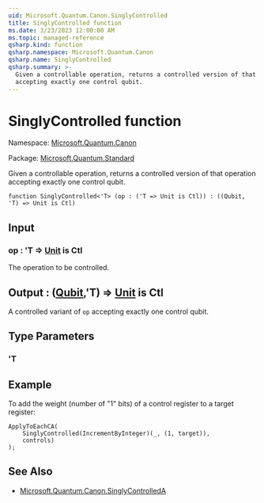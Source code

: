 ```yaml
---
uid: Microsoft.Quantum.Canon.SinglyControlled
title: SinglyControlled function
ms.date: 3/23/2023 12:00:00 AM
ms.topic: managed-reference
qsharp.kind: function
qsharp.namespace: Microsoft.Quantum.Canon
qsharp.name: SinglyControlled
qsharp.summary: >-
  Given a controllable operation, returns a controlled version of that operation
  accepting exactly one control qubit.
---
```


# SinglyControlled function

Namespace: [Microsoft.Quantum.Canon](xref:Microsoft.Quantum.Canon)

Package: [Microsoft.Quantum.Standard](https://nuget.org/packages/Microsoft.Quantum.Standard)


Given a controllable operation, returns a controlled version of that operationaccepting exactly one control qubit.

```qsharp
function SinglyControlled<'T> (op : ('T => Unit is Ctl)) : ((Qubit, 'T) => Unit is Ctl)
```


## Input

### op : 'T => [Unit](xref:microsoft.quantum.qsharp.valueliterals#unit-literal)  is Ctl

The operation to be controlled.



## Output : ([Qubit](xref:microsoft.quantum.qsharp.valueliterals#qubit-literals),'T) => [Unit](xref:microsoft.quantum.qsharp.valueliterals#unit-literal)  is Ctl

A controlled variant of `op` accepting exactly one control qubit.

## Type Parameters

### 'T



## Example

To add the weight (number of "1" bits) of a control register toa target register:```qsharpApplyToEachCA(    SinglyControlled(IncrementByInteger)(_, (1, target)),    controls));```

## See Also

- [Microsoft.Quantum.Canon.SinglyControlledA](xref:Microsoft.Quantum.Canon.SinglyControlledA)